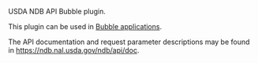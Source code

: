 USDA NDB API Bubble plugin.

This plugin can be used in [Bubble applications](https://bubble.is).

The API documentation and request parameter descriptions may be found in https://ndb.nal.usda.gov/ndb/api/doc.
